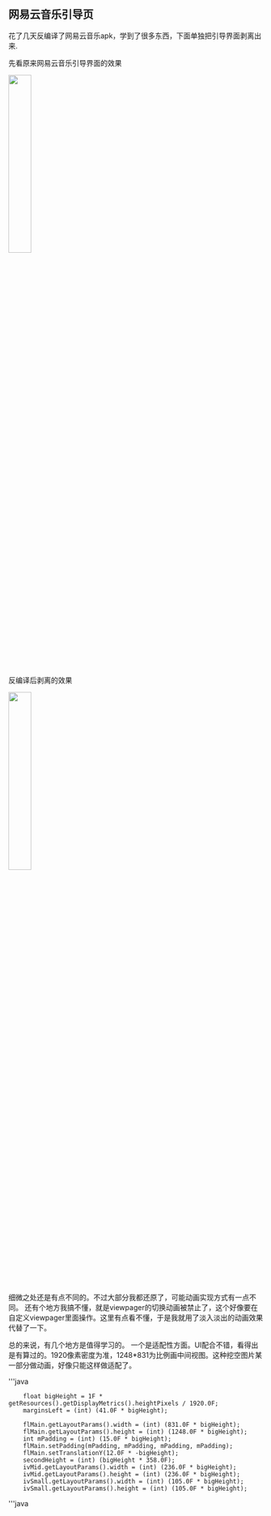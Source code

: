 ## 网易云音乐引导页

花了几天反编译了网易云音乐apk，学到了很多东西，下面单独把引导界面剥离出来.

先看原来网易云音乐引导界面的效果

<img src="https://github.com/OrandNotCN/NeteaseMusicGuide/blob/master/gif/1.gif" width="30%" height="30%"/>

反编译后剥离的效果

<img src="https://github.com/OrandNotCN/NeteaseMusicGuide/blob/master/gif/2.gif" width="30%" height="30%"/>

细微之处还是有点不同的。不过大部分我都还原了，可能动画实现方式有一点不同。
还有个地方我搞不懂，就是viewpager的切换动画被禁止了，这个好像要在自定义viewpager里面操作。这里有点看不懂，于是我就用了淡入淡出的动画效果代替了一下。

总的来说，有几个地方是值得学习的。
一个是适配性方面。UI配合不错，看得出是有算过的。1920像素密度为准，1248*831为比例画中间视图。这种挖空图片某一部分做动画，好像只能这样做适配了。

'''java

        float bigHeight = 1F * getResources().getDisplayMetrics().heightPixels / 1920.0F;
        marginsLeft = (int) (41.0F * bigHeight);

        flMain.getLayoutParams().width = (int) (831.0F * bigHeight);
        flMain.getLayoutParams().height = (int) (1248.0F * bigHeight);
        int mPadding = (int) (15.0F * bigHeight);
        flMain.setPadding(mPadding, mPadding, mPadding, mPadding);
        flMain.setTranslationY(12.0F * -bigHeight);
        secondHeight = (int) (bigHeight * 358.0F);
        ivMid.getLayoutParams().width = (int) (236.0F * bigHeight);
        ivMid.getLayoutParams().height = (int) (236.0F * bigHeight);
        ivSmall.getLayoutParams().width = (int) (105.0F * bigHeight);
        ivSmall.getLayoutParams().height = (int) (105.0F * bigHeight);
        
'''java

